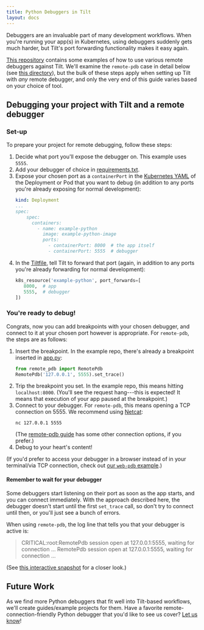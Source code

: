 ```yaml
---
title: Python Debuggers in Tilt
layout: docs
---
```


Debuggers are an invaluable part of many development workflows. When you're running your app(s) in Kubernetes, using debuggers suddenly gets much harder, but Tilt's port forwarding functionality makes it easy again.

[This repository](https://github.com/windmilleng/tilt-example-python/tree/master/debugger-examples) contains some examples of how to use various remote debuggers against Tilt. We'll examine the `remote-pdb` case in detail below (see [this directory](https://github.com/windmilleng/tilt-example-python/tree/master/debugger-examples/remote-pdb)), but the bulk of these steps apply when setting up Tilt with _any_ remote debugger, and only the very end of this guide varies based on your choice of tool. 

## Debugging your project with Tilt and a remote debugger

### Set-up
To prepare your project for remote debugging, follow these steps:
1. Decide what port you'll expose the debugger on. This example uses `5555`.
2. Add your debugger of choice in [requirements.txt](https://github.com/windmilleng/tilt-example-python/tree/master/debugger-examples/remote-pdb/requirements.txt).
3. Expose your chosen port as a `containerPort` in the [Kubernetes YAML](https://github.com/windmilleng/tilt-example-python/tree/master/debugger-examples/remote-pdb/kubernetes.yaml) of the Deployment or Pod that you want to debug (in addition to any ports you're already exposing for normal development):
    ```yaml
    kind: Deployment
    ...
    spec:
        spec:
          containers:
            - name: example-python
              image: example-python-image
              ports:
                - containerPort: 8000  # the app itself
                - containerPort: 5555  # debugger
    ```
4. In the [Tiltfile](https://github.com/windmilleng/tilt-example-python/tree/master/debugger-examples/remote-pdb/Tiltfile), tell Tilt to forward that port (again, in addition to any ports you're already forwarding for normal development):
    ```python
   k8s_resource('example-python', port_forwards=[
       8000,  # app
       5555,  # debugger
   ])
    ```

### You're ready to debug!
Congrats, now you can add breakpoints with your chosen debugger, and connect to it at your chosen port however is appropriate. For `remote-pdb`, the steps are as follows:
1. Insert the breakpoint. In the example repo, there's already a breakpoint inserted in [app.py](https://github.com/windmilleng/tilt-example-python/tree/master/debugger-examples/remote-pdb/app.py):
    ```python
   from remote_pdb import RemotePdb
   RemotePdb('127.0.0.1', 5555).set_trace()
    ```
2. Trip the breakpoint you set. In the example repo, this means hitting `localhost:8000`. (You'll see the request hang---this is expected! It means that execution of your app paused at the breakpoint.)
3. Connect to your debugger. For `remote-pdb`, this means opening a TCP connection on 5555. We recommend using [Netcat](http://netcat.sourceforge.net/):
   ```
   nc 127.0.0.1 5555
   ```
   (The [remote-pdb guide](https://pypi.org/project/remote-pdb/) has some other connection options, if you prefer.)
4. Debug to your heart's content!

(If you'd prefer to access your debugger in a browser instead of in your terminal/via TCP connection, check out [our `web-pdb` example](https://github.com/windmilleng/tilt-example-python/tree/master/debugger-examples/web-pdb/).)

#### Remember to wait for your debugger
Some debuggers start listening on their port as soon as the app starts, and you can connect immediately. With the approach described here, the debugger doesn't start until the first `set_trace` call, so don't try to connect until then, or you'll just see a bunch of errors.

When using `remote-pdb`, the log line that tells you that your debugger is active is:
> CRITICAL:root:RemotePdb session open at 127.0.0.1:5555, waiting for connection ...
> RemotePdb session open at 127.0.0.1:5555, waiting for connection ...

(See [this interactive snapshot](https://cloud.tilt.dev/snapshot/Aer7necLsNHx2TGFkfc=) for a closer look.)

## Future Work
As we find more Python debuggers that fit well into Tilt-based workflows, we'll create guides/example projects for them. Have a favorite remote-connection-friendly Python debugger that you'd like to see us cover? [Let us know](https://tilt.dev/contact)!

<script src="/assets/js/links.js" async></script>
